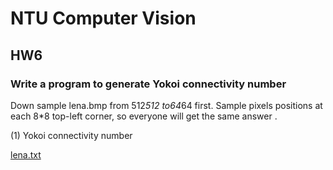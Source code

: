 # NTU Computer Vision 

## HW6

### Write a program to generate Yokoi connectivity number
Down sample lena.bmp from 512*512 to64*64 first.
Sample pixels positions at each 8*8 top-left corner, so everyone will get the same answer .

(1)  Yokoi connectivity number

[lena.txt](lena.txt)



